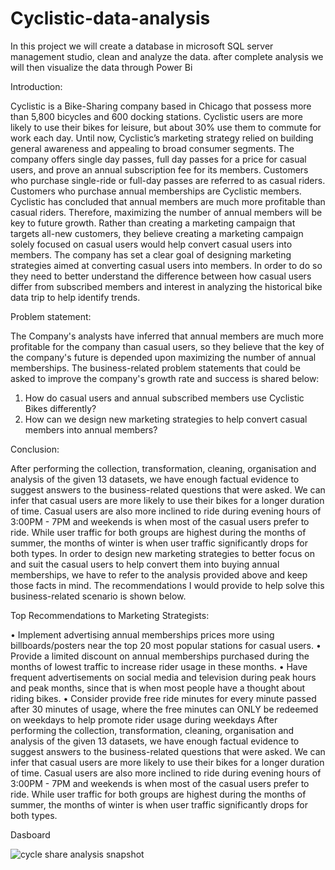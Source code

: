 # Cyclistic-data-analysis
In this project we will create a database in microsoft SQL server management studio, clean and analyze the data. after complete analysis we will then visualize the data through Power Bi


Introduction:

Cyclistic is a Bike-Sharing company based in Chicago that possess more than 5,800 bicycles and 600 docking stations. Cyclistic users are more likely to use their bikes for leisure, but about 30% use them to commute for work each day. Until now, Cyclistic’s marketing strategy relied on building general awareness and appealing to broad consumer segments. The company offers single day passes, full day passes for a price for casual users, and prove an annual subscription fee for its members. Customers who purchase single-ride or full-day passes are referred to as casual riders. Customers who purchase annual memberships are Cyclistic members.
Cyclistic has concluded that annual members are much more profitable than casual riders. Therefore, maximizing the number of annual members will be key to future growth. Rather than creating a marketing campaign that targets all-new customers, they believe creating a marketing campaign solely focused on casual users would help convert casual users into members. The company has set a clear goal of designing marketing strategies aimed at converting casual users into members. In order to do so they need to better understand the difference between how casual users differ from subscribed members and interest in analyzing the historical bike data trip to help identify trends.


Problem statement:

The Company's analysts have inferred that annual members are much more profitable for the company than casual users, so they believe that the key of the company's future is depended upon maximizing the number of annual memberships.
The business-related problem statements that could be asked to improve the company's growth rate and success is shared below:
1.	How do casual users and annual subscribed members use Cyclistic Bikes differently?
2.	How can we design new marketing strategies to help convert casual members into annual members?


Conclusion:

After performing the collection, transformation, cleaning, organisation and analysis of the given 13 datasets, we have enough factual evidence to suggest answers to the business-related questions that were asked.
We can infer that casual users are more likely to use their bikes for a longer duration of time. Casual users are also more inclined to ride during evening hours of 3:00PM - 7PM and weekends is when most of the casual users prefer to ride. While user traffic for both groups are highest during the months of summer, the months of winter is when user traffic significantly drops for both types.
In order to design new marketing strategies to better focus on and suit the casual users to help convert them into buying annual memberships, we have to refer to the analysis provided above and keep those facts in mind. The recommendations I would provide to help solve this business-related scenario is shown below.

Top Recommendations to Marketing Strategists:

•	Implement advertising annual memberships prices more using billboards/posters near the top 20 most popular stations for casual users.
•	Provide a limited discount on annual memberships purchased during the months of lowest traffic to increase rider usage in these months.
•	Have frequent advertisements on social media and television during peak hours and peak months, since that is when most people have a thought about riding bikes.
•	Consider provide free ride minutes for every minute passed after 30 minutes of usage, where the free minutes can ONLY be redeemed on weekdays to help promote rider usage during weekdays
After performing the collection, transformation, cleaning, organisation and analysis of the given 13 datasets, we have enough factual evidence to suggest answers to the business-related questions that were asked.
We can infer that casual users are more likely to use their bikes for a longer duration of time. Casual users are also more inclined to ride during evening hours of 3:00PM - 7PM and weekends is when most of the casual users prefer to ride. While user traffic for both groups are highest during the months of summer, the months of winter is when user traffic significantly drops for both types.

Dasboard

![cycle share analysis snapshot](https://github.com/Akash7142/Cyclistic-data-analysis/assets/131694327/77765d6c-1b96-4061-b359-4a80804f1c89)

